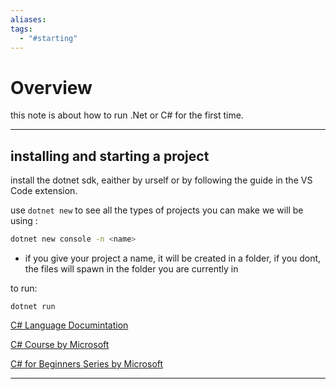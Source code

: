 ```yaml
---
aliases: 
tags:
  - "#starting"
---
```

# Overview

this note is about how to run .Net or C# for the first time.

---
## installing and starting a project

install the dotnet sdk, eaither by urself or by following the guide in the VS Code extension.

use `dotnet new` to see all the types of projects you can make
we will be using :
```bash
dotnet new console -n <name>
```
- if you give your project a name, it will be created in a folder, if you dont, the files will spawn in the folder  you are currently in

to run:
```
dotnet run
```

[C# Language Documintation ](https://learn.microsoft.com/en-us/dotnet/csharp/)

[C# Course by Microsoft](https://learn.microsoft.com/en-us/training/paths/get-started-c-sharp-part-1/)

[C# for Beginners Series by Microsoft](https://www.youtube.com/playlist?list=PLdo4fOcmZ0oULFjxrOagaERVAMbmG20Xe)

---

